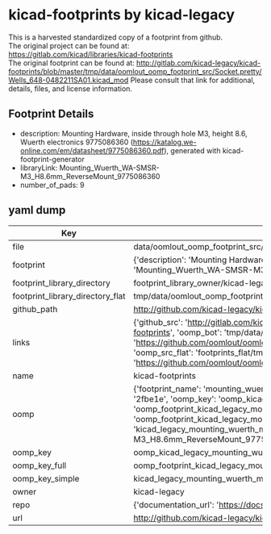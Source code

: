 # kicad-footprints by kicad-legacy  
This is a harvested standardized copy of a footprint from github.  
The original project can be found at:  
https://gitlab.com/kicad/libraries/kicad-footprints  
The original footprint can be found at:
http://gitlab.com/kicad-legacy/kicad-footprints/blob/master/tmp/data/oomlout_oomp_footprint_src/Socket.pretty/Wells_648-0482211SA01.kicad_mod
Please consult that link for additional, details, files, and license information.  
## Footprint Details
* description: Mounting Hardware, inside through hole M3, height 8.6, Wuerth electronics 9775086360 (https://katalog.we-online.com/em/datasheet/9775086360.pdf), generated with kicad-footprint-generator  
* libraryLink: Mounting_Wuerth_WA-SMSR-M3_H8.6mm_ReverseMount_9775086360  
* number_of_pads: 9  
## yaml dump  
| Key | Value |  
| --- | --- |  
| file | data/oomlout_oomp_footprint_src/kicad-footprints/Mounting_Wuerth.pretty/Mounting_Wuerth_WA-SMSR-M3_H8.6mm_ReverseMount_9775086360.kicad_mod |  
| footprint | {'description': 'Mounting Hardware, inside through hole M3, height 8.6, Wuerth electronics 9775086360 (https://katalog.we-online.com/em/datasheet/9775086360.pdf), generated with kicad-footprint-generator', 'libraryLink': 'Mounting_Wuerth_WA-SMSR-M3_H8.6mm_ReverseMount_9775086360', 'number_of_pads': 9} |  
| footprint_library_directory | footprint_library_owner/kicad-legacy_kicad-footprints |  
| footprint_library_directory_flat | tmp/data/oomlout_oomp_footprint_src/footprints_flat/kicad_legacy_mounting_wuerth_mounting_wuerth_wa_smsr_m3_h8_6mm_reversemount_9775086360/working |  
| github_path | http://github.com/kicad-legacy/kicad-footprints/blob/master/tmp/data/oomlout_oomp_footprint_src/Mounting_Wuerth.pretty/Mounting_Wuerth_WA-SMSR-M3_H8.6mm_ReverseMount_9775086360.kicad_mod |  
| links | {'github_src': 'http://gitlab.com/kicad-legacy/kicad-footprints/blob/master/tmp/data/oomlout_oomp_footprint_src/Socket.pretty/Wells_648-0482211SA01.kicad_mod', 'github_src_repo': 'https://gitlab.com/kicad/libraries/kicad-footprints', 'oomp_bot': 'tmp/data/oomlout_oomp_footprint_src/footprints/kicad_legacy_mounting_wuerth_mounting_wuerth_wa_smsr_m3_h8_6mm_reversemount_9775086360/working', 'oomp_bot_github': 'https://github.com/oomlout/oomlout_oomp_footprint_bot/tree/main/tmp/data/oomlout_oomp_footprint_src/footprints/kicad_legacy_mounting_wuerth_mounting_wuerth_wa_smsr_m3_h8_6mm_reversemount_9775086360/working', 'oomp_src_flat': 'footprints_flat/tmp/data/oomlout_oomp_footprint_src/footprints_flat/kicad_legacy_mounting_wuerth_mounting_wuerth_wa_smsr_m3_h8_6mm_reversemount_9775086360/working', 'oomp_src_flat_github': 'https://github.com/oomlout/oomlout_oomp_footprint_src/tree/main/tmp/data/oomlout_oomp_footprint_src/footprints_flat/kicad_legacy_mounting_wuerth_mounting_wuerth_wa_smsr_m3_h8_6mm_reversemount_9775086360/working'} |  
| name | kicad-footprints |  
| oomp | {'footprint_name': 'mounting_wuerth_wa_smsr_m3_h8_6mm_reversemount_9775086360', 'library_name': 'mounting_wuerth', 'md5': '2fbe1ec965e1dc6c9c437756822c81f8', 'md5_10': '2fbe1ec965', 'md5_5': '2fbe1', 'md5_6': '2fbe1e', 'oomp_key': 'oomp_kicad_legacy_mounting_wuerth_mounting_wuerth_wa_smsr_m3_h8_6mm_reversemount_9775086360', 'oomp_key_extra': 'oomp_footprint_kicad_legacy_mounting_wuerth_mounting_wuerth_wa_smsr_m3_h8_6mm_reversemount_9775086360', 'oomp_key_full': 'oomp_footprint_kicad_legacy_mounting_wuerth_mounting_wuerth_wa_smsr_m3_h8_6mm_reversemount_9775086360_2fbe1e', 'oomp_key_simple': 'kicad_legacy_mounting_wuerth_mounting_wuerth_wa_smsr_m3_h8_6mm_reversemount_9775086360', 'original_filename': 'data/oomlout_oomp_footprint_src/kicad-footprints/Mounting_Wuerth.pretty/Mounting_Wuerth_WA-SMSR-M3_H8.6mm_ReverseMount_9775086360.kicad_mod', 'owner_name': 'kicad_legacy'} |  
| oomp_key | oomp_kicad_legacy_mounting_wuerth_mounting_wuerth_wa_smsr_m3_h8_6mm_reversemount_9775086360 |  
| oomp_key_full | oomp_footprint_kicad_legacy_mounting_wuerth_mounting_wuerth_wa_smsr_m3_h8_6mm_reversemount_9775086360 |  
| oomp_key_simple | kicad_legacy_mounting_wuerth_mounting_wuerth_wa_smsr_m3_h8_6mm_reversemount_9775086360 |  
| owner | kicad-legacy |  
| repo | {'documentation_url': 'https://docs.github.com/rest/repos/repos#get-a-repository', 'message': 'Not Found'} |  
| url | http://github.com/kicad-legacy/kicad-footprints |  

